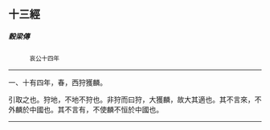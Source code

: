 

## 十三經

##### 穀梁傳
　　　`哀公十四年`

* * *

一、十有四年，春，西狩獲麟。

引取之也。狩地，不地不狩也。非狩而曰狩，大獲麟，故大其適也。其不言來，不外麟於中國也。其不言有，不使麟不恒於中國也。

* * *

